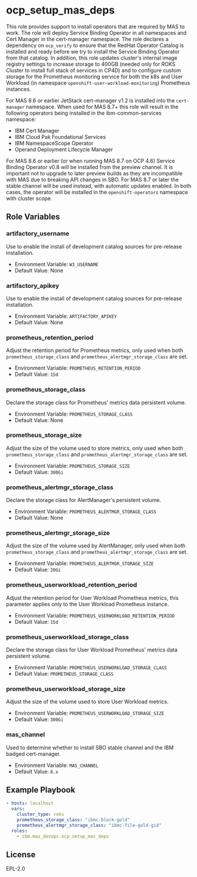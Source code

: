 ocp_setup_mas_deps
==================

This role provides support to install operators that are required by MAS to work. The role will deploy Service Binding Operator in all namespaces and Cert Manager in the cert-manager namespace.  The role declares a dependency on `ocp_verify` to ensure that the RedHat Operator Catalog is installed and ready before we try to install the Service Binding Operator from that catalog.
In addition, this role updates cluster's internal image registry settings to increase storage to 400GB (needed only for ROKS Cluster to install full stack of services in CP4D) and to configure custom storage for the Prometheus monitoring service for both the k8s and User Workload (in namespace `openshift-user-workload-monitoring`) Prometheus instances.

For MAS 8.6 or earlier JetStack cert-manager v1.2 is installed into the `cert-manager` namespace.  When used for MAS 8.7+ this role will result in the following operators being installed in the ibm-common-services namespace:
- IBM Cert Manager
- IBM Cloud Pak Foundational Services
- IBM NamespaceScope Operator
- Operand Deployment Lifecycle Manager

For MAS 8.6 or earlier (or when running MAS 8.7 on OCP 4.6) Service Binding Operator v0.8 will be installed from the preview channel.  It is important not to upgrade to later preview builds as they are incompatible with MAS due to breaking API changes in SBO.  For MAS 8.7 or later the stable channel will be used instead, with automatic updates enabled.  In both cases, the operator will be installed in the `openshift-operators` namespace with cluster scope.


Role Variables
--------------
### artifactory_username
Use to enable the install of development catalog sources for pre-release installation.

- Environment Variable: `W3_USERNAME`
- Default Value: None

### artifactory_apikey
Use to enable the install of development catalog sources for pre-release installation.

- Environment Variable: `ARTIFACTORY_APIKEY`
- Default Value: None

### prometheus_retention_period
Adjust the retention period for Prometheus metrics, only used when both `prometheus_storage_class` and `prometheus_alertmgr_storage_class` are set.

- Environment Variable: `PROMETHEUS_RETENTION_PERIOD`
- Default Value: `15d`

### prometheus_storage_class
Declare the storage class for Prometheus' metrics data persistent volume.

- Environment Variable: `PROMETHEUS_STORAGE_CLASS`
- Default Value: None

### prometheus_storage_size
Adjust the size of the volume used to store metrics, only used when both `prometheus_storage_class` and `prometheus_alertmgr_storage_class` are set.

- Environment Variable: `PROMETHEUS_STORAGE_SIZE`
- Default Value: `300Gi`

### prometheus_alertmgr_storage_class
Declare the storage class for AlertManager's persistent volume.

- Environment Variable: `PROMETHEUS_ALERTMGR_STORAGE_CLASS`
- Default Value: None

### prometheus_alertmgr_storage_size
Adjust the size of the volume used by AlertManager, only used when both `prometheus_storage_class` and `prometheus_alertmgr_storage_class` are set.

- Environment Variable: `PROMETHEUS_ALERTMGR_STORAGE_SIZE`
- Default Value: `20Gi`

### prometheus_userworkload_retention_period
Adjust the retention period for User Workload Prometheus metrics, this parameter applies only to the User Workload Prometheus instance.

- Environment Variable: `PROMETHEUS_USERWORKLOAD_RETENTION_PERIOD`
- Default Value: `15d`

### prometheus_userworkload_storage_class
Declare the storage class for User Workload Prometheus' metrics data persistent volume.

- Environment Variable: `PROMETHEUS_USERWORKLOAD_STORAGE_CLASS`
- Default Value: `PROMETHEUS_STORAGE_CLASS`

### prometheus_userworkload_storage_size
Adjust the size of the volume used to store User Workload metrics.

- Environment Variable: `PROMETHEUS_USERWORKLOAD_STORAGE_SIZE`
- Default Value: `300Gi`

### mas_channel
Used to determine whether to install SBO stable channel and the IBM badged cert-manager.

- Environment Variable: `MAS_CHANNEL`
- Default Value: `8.x`


Example Playbook
----------------

```yaml
- hosts: localhost
  vars:
    cluster_type: roks
    prometheus_storage_class: "ibmc-block-gold"
    prometheus_alertmgr_storage_class: "ibmc-file-gold-gid"
  roles:
    - ibm.mas_devops.ocp_setup_mas_deps
```


License
-------

EPL-2.0
